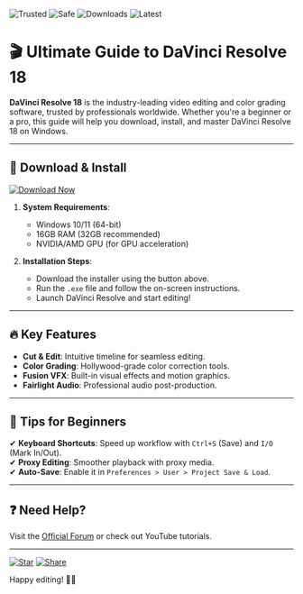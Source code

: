 ![Trusted](https://img.shields.io/badge/Trusted-100%25-green) ![Safe](https://img.shields.io/badge/Safe-Encrypted-blue) ![Downloads](https://img.shields.io/badge/Downloads-1M+-brightgreen) ![Latest](https://img.shields.io/badge/Version-18.6.4-orange)

# 🎬 Ultimate Guide to DaVinci Resolve 18  

**DaVinci Resolve 18** is the industry-leading video editing and color grading software, trusted by professionals worldwide. Whether you're a beginner or a pro, this guide will help you download, install, and master DaVinci Resolve 18 on Windows.  

---

## 🚀 **Download & Install**  

[![Download Now](https://img.shields.io/badge/Download-Free%20Version-purple)](Link)  

1. **System Requirements**:  
   - Windows 10/11 (64-bit)  
   - 16GB RAM (32GB recommended)  
   - NVIDIA/AMD GPU (for GPU acceleration)  

2. **Installation Steps**:  
   - Download the installer using the button above.  
   - Run the `.exe` file and follow the on-screen instructions.  
   - Launch DaVinci Resolve and start editing!  

---

## 🔥 **Key Features**  

- **Cut & Edit**: Intuitive timeline for seamless editing.  
- **Color Grading**: Hollywood-grade color correction tools.  
- **Fusion VFX**: Built-in visual effects and motion graphics.  
- **Fairlight Audio**: Professional audio post-production.  

---

## 📌 **Tips for Beginners**  

✔ **Keyboard Shortcuts**: Speed up workflow with `Ctrl+S` (Save) and `I/O` (Mark In/Out).  
✔ **Proxy Editing**: Smoother playback with proxy media.  
✔ **Auto-Save**: Enable it in `Preferences > User > Project Save & Load`.  

---

## ❓ **Need Help?**  

Visit the [Official Forum](https://forum.blackmagicdesign.com) or check out YouTube tutorials.  

---

[![Star](https://img.shields.io/badge/Support-⭐%20this%20repo-yellow)]() [![Share](https://img.shields.io/badge/Share-Twitter-blue)]()  

Happy editing! 🎥✨
